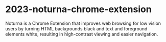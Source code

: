 # 2023-noturna-chrome-extension
Noturna is a Chrome Extension that improves web browsing for low vision users by turning HTML backgrounds black and text and foreground elements white, resulting in high-contrast viewing and easier navigation.
